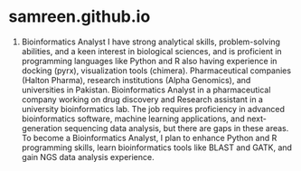 # samreen.github.io
1.	Bioinformatics Analyst
I have strong analytical skills, problem-solving abilities, and a keen interest in biological sciences, and is proficient in programming languages like Python and R also having experience in docking (pyrx), visualization tools (chimera).
Pharmaceutical companies (Halton Pharma), research institutions (Alpha Genomics), and universities in Pakistan.
Bioinformatics Analyst in a pharmaceutical company working on drug discovery and Research assistant in a university bioinformatics lab.
The job requires proficiency in advanced bioinformatics software, machine learning applications, and next-generation sequencing data analysis, but there are gaps in these areas.
To become a Bioinformatics Analyst, I plan to enhance Python and R programming skills, learn bioinformatics tools like BLAST and GATK, and gain NGS data analysis experience.
